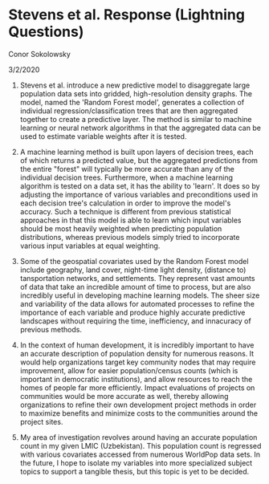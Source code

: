 # Stevens et al. Response (Lightning Questions)

Conor Sokolowsky

3/2/2020

1. Stevens et al. introduce a new predictive model to disaggregate large population data sets into gridded, high-resolution density graphs. The model, named the 'Random Forest model', generates a collection of individual regression/classification trees that are then aggregated together to create a predictive layer. The method is similar to machine learning or neural network algorithms in that the aggregated data can be used to estimate variable weights after it is tested.

2. A machine learning method is built upon layers of decision trees, each of which returns a predicted value, but the aggregated predictions from the entire "forest" will typically be more accurate than any of the individual decision trees. Furthermore, when a machine learning algorithm is tested on a data set, it has the ability to 'learn'. It does so by adjusting the importance of various variables and preconditions used in each decision tree's calculation in order to improve the model's accuracy. Such a technique is different from previous statistical approaches in that this model is able to learn which input variables should be most heavily weighted when predicting population distributions, whereas previous models simply tried to incorporate various input variables at equal weighting.

3. Some of the geospatial covariates used by the Random Forest model include geography, land cover, night-time light density, (distance to) tansportation networks, and settlements. They represent vast amounts of data that take an incredible amount of time to process, but are also incredibly useful in developing machine learning models. The sheer size and variability of the data allows for automated processes to refine the importance of each variable and produce highly accurate predictive landscapes without requiring the time, inefficiency, and innacuracy of previous methods.

4. In the context of human development, it is incredibly important to have an accurate description of population density for numerous reasons. It would help organizations target key community nodes that may require improvement, allow for easier population/census counts (which is important in democratic institutions), and allow resources to reach the homes of people far more efficiently. Impact evaluations of projects on communities would be more accurate as well, thereby allowing organizations to refine their own development project methods in order to maximize benefits and minimize costs to the communities around the project sites.

5. My area of investigation revolves around having an accurate population count in my given LMIC (Uzbekistan). This population count is regressed with various covariates accessed from numerous WorldPop data sets. In the future, I hope to isolate my variables into more specialized subject topics to support a tangible thesis, but this topic is yet to be decided.
